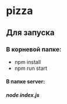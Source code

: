 # pizza
## Для запуска
### В корневой папке: 
* npm install
* npm run start
#### В папке server: 
##### node index.js

